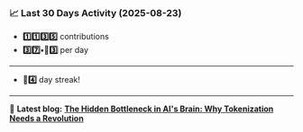 <!--START_STATS-->
### 📈 Last 30 Days Activity (2025-08-23)  
- **1️⃣1️⃣3️⃣5️⃣** contributions  
- **3️⃣7️⃣•🎱3️⃣** per day
---
- **🎱4️⃣** day streak!
---
📝 **Latest blog:** [**The Hidden Bottleneck in AI's Brain: Why Tokenization Needs a Revolution**](https://andriak.com/blog/tokenization-revolution)
<!--END_STATS-->
